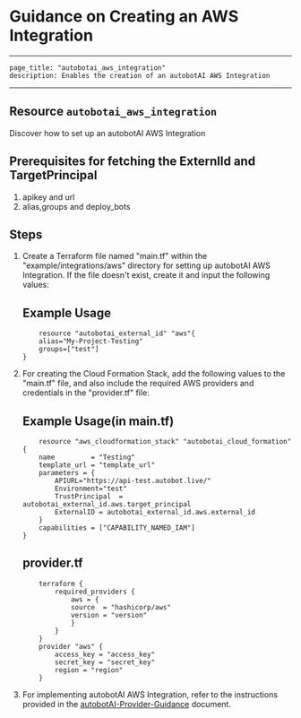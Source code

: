 # Guidance on Creating an AWS Integration

---
    page_title: "autobotai_aws_integration"
    description: Enables the creation of an autobotAI AWS Integration
---

## Resource `autobotai_aws_integration`
 Discover how to set up an autobotAI AWS Integration

## Prerequisites for fetching the ExternlId and TargetPrincipal
1. apikey and url
2. alias,groups and deploy_bots

## Steps 
1. Create a Terraform file named "main.tf" within the "example/integrations/aws" directory for setting up autobotAI AWS Integration. If the file doesn't exist, create it and input the following values:
    ## Example Usage 
    ```
        resource "autobotai_external_id" "aws"{
        alias="My-Project-Testing"
        groups=["test"]
    } 
    ```
2. For creating the Cloud Formation Stack, add the following values to the "main.tf" file, and also include the required AWS providers and credentials in the "provider.tf" file:
    ## Example Usage(in main.tf)
    ```
        resource "aws_cloudformation_stack" "autobotai_cloud_formation" {
        name         = "Testing"
        template_url = "template_url"
        parameters = {
            APIURL="https://api-test.autobot.live/"
            Environment="test"
            TrustPrincipal  = autobotai_external_id.aws.target_principal
            ExternalID = autobotai_external_id.aws.external_id
        }
        capabilities = ["CAPABILITY_NAMED_IAM"]
    }

    ```
    ## provider.tf
    ```
        terraform {
            required_providers {
                aws = {
                source  = "hashicorp/aws"
                version = "version"
                }
            }
        }
        provider "aws" {
            access_key = "access_key"
            secret_key = "secret_key"
            region = "region"
        }

    ``` 
3. For implementing autobotAI AWS Integration, refer to the instructions provided in the [autobotAI-Provider-Guidance](provider_guidance.md) document.
